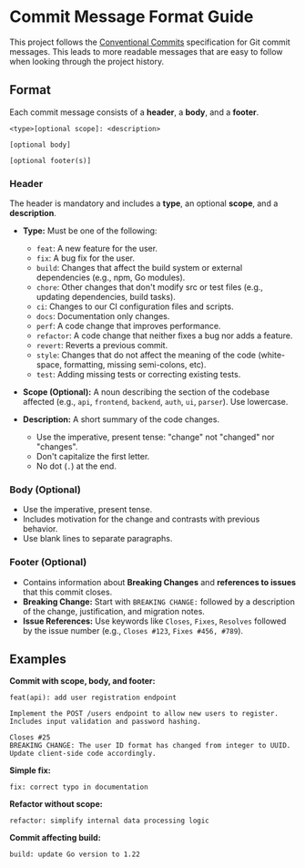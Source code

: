 # Commit Message Format Guide

This project follows the [Conventional Commits](mdc:https:/www.conventionalcommits.org/en/v1.0.0) specification for Git commit messages. This leads to more readable messages that are easy to follow when looking through the project history.

## Format

Each commit message consists of a **header**, a **body**, and a **footer**.

```
<type>[optional scope]: <description>

[optional body]

[optional footer(s)]
```

### Header

The header is mandatory and includes a **type**, an optional **scope**, and a **description**.

*   **Type:** Must be one of the following:
    *   `feat`: A new feature for the user.
    *   `fix`: A bug fix for the user.
    *   `build`: Changes that affect the build system or external dependencies (e.g., npm, Go modules).
    *   `chore`: Other changes that don't modify src or test files (e.g., updating dependencies, build tasks).
    *   `ci`: Changes to our CI configuration files and scripts.
    *   `docs`: Documentation only changes.
    *   `perf`: A code change that improves performance.
    *   `refactor`: A code change that neither fixes a bug nor adds a feature.
    *   `revert`: Reverts a previous commit.
    *   `style`: Changes that do not affect the meaning of the code (white-space, formatting, missing semi-colons, etc).
    *   `test`: Adding missing tests or correcting existing tests.

*   **Scope (Optional):** A noun describing the section of the codebase affected (e.g., `api`, `frontend`, `backend`, `auth`, `ui`, `parser`). Use lowercase.

*   **Description:** A short summary of the code changes.
    *   Use the imperative, present tense: "change" not "changed" nor "changes".
    *   Don't capitalize the first letter.
    *   No dot (`.`) at the end.

### Body (Optional)

*   Use the imperative, present tense.
*   Includes motivation for the change and contrasts with previous behavior.
*   Use blank lines to separate paragraphs.

### Footer (Optional)

*   Contains information about **Breaking Changes** and **references to issues** that this commit closes.
*   **Breaking Change:** Start with `BREAKING CHANGE:` followed by a description of the change, justification, and migration notes.
*   **Issue References:** Use keywords like `Closes`, `Fixes`, `Resolves` followed by the issue number (e.g., `Closes #123`, `Fixes #456, #789`).

## Examples

**Commit with scope, body, and footer:**

```
feat(api): add user registration endpoint

Implement the POST /users endpoint to allow new users to register.
Includes input validation and password hashing.

Closes #25
BREAKING CHANGE: The user ID format has changed from integer to UUID.
Update client-side code accordingly.
```

**Simple fix:**

```
fix: correct typo in documentation
```

**Refactor without scope:**

```
refactor: simplify internal data processing logic
```

**Commit affecting build:**

```
build: update Go version to 1.22
```

